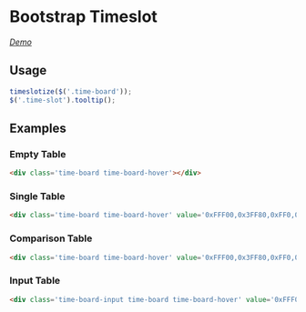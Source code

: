 # Bootstrap Timeslot 
*[Demo](http://timeslot.liuyid.in)*
## Usage
```javascript
timeslotize($('.time-board'));
$('.time-slot').tooltip();
```
## Examples
### Empty Table
```html
<div class='time-board time-board-hover'></div>
```

### Single Table
```html
<div class='time-board time-board-hover' value='0xFFF00,0x3FF80,0xFF0,0xF803F8,0xFFF00,0xFFF800,0xF00'></div>
```

### Comparison Table
```html
<div class='time-board time-board-hover' value='0xFFF00,0x3FF80,0xFF0,0xF803F8,0xFFF00,0xFFF800,0xF00,0xF00,0xFFF800,xFFF00,0xFFF00,0xFF0,0xF803F8,0x3FF80'></div>
```

### Input Table
```html
<div class='time-board-input time-board time-board-hover' value='0xFFF00,0x3FF80,0xFF0,0xF803F8,0xFFF00,0xFFF800,0xF00' inputname='child[time_slot]'></div>
```
